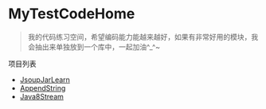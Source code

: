 # MyTestCodeHome
> 我的代码练习空间，希望编码能力能越来越好，如果有非常好用的模块，我会抽出来单独放到一个库中，一起加油^_^~

项目列表

- [JsoupJarLearn](https://github.com/MiracleTaoTao/MyTestCodeHome/tree/master/JsoupJarLearn)
- [AppendString](https://github.com/MiracleTaoTao/MyTestCodeHome/tree/master/AppendString)
- [Java8Stream](https://github.com/MiracleTaoTao/MyTestCodeHome/tree/master/Java8Stream)

